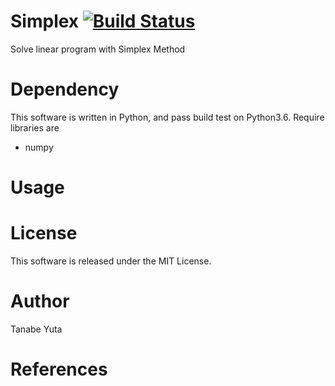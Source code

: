 # Simplex [![Build Status](https://travis-ci.org/PANFACTORY/SimplexPAN.svg?branch=master)](https://travis-ci.org/PANFACTORY/SimplexPAN)
Solve linear program with Simplex Method

# Dependency
This software is written in Python, and pass build test on Python3.6.
Require libraries are
* numpy

# Usage

# License
This software is released under the MIT License.

# Author
Tanabe Yuta

# References
